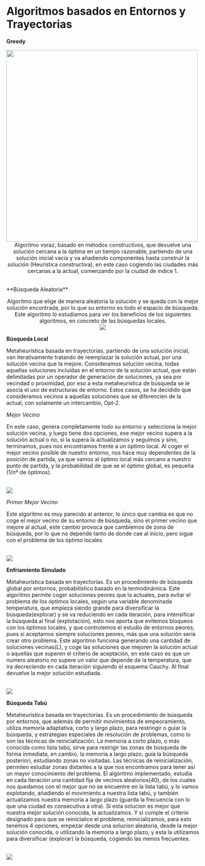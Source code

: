 # Algoritmos basados en Entornos y Trayectorias

**Greedy**
<p align="center">
	<img src="https://github.com/JesusDJ98/Metaheuristica/tree/main/Practica1/Imagenes/Greedy.JPG" align="left" width="500" length="200" />
	Algoritmo voraz, basado en métodos constructivos, que devuelve una solución cercana a la óptima en un tiempo razonable, 
	partiendo de una solución inicial vacía y va añadiendo componentes hasta construir la solución (Heurística constructiva), 
	en este caso cogiendo las ciudades más cercanas a la actual, comenzando por la ciudad de índice 1.
</p>


<br>
**Búsqueda Aleatoria**
<p align="center">
	Algoritmo que elige de manera aleatoria la solución y se queda con la mejor solución 
	encontrada, por lo que su entorno es todo el espacio de búsqueda. Este algoritmo lo 
	estudiamos para ver los beneficios de los siguientes algoritmos, en concreto de las búsquedas 
	locales.
	<br>
	<img src="https://github.com/JesusDJ98/Metaheuristica/tree/main/Practica1/Imagenes/Aleatoria.JPG" />
</p>



**Búsqueda Local**

Metaheurística basada en trayectorias, partiendo de una solución inicial, van 
iterativamente tratando de reemplazar la solución actual, por una solución vecina que la 
mejore. Consideramos solución vecina, todas aquellas soluciones incluidas en el entorno de la 
solución actual, que están delimitadas por un operador de generación de soluciones, ya sea 
por vecindad o proximidad, por eso a esta metaheurística de búsqueda se le asocia el uso de 
estructuras de entorno.
Estos casos, se ha decidido que consideramos vecinos a aquellas soluciones que se 
diferencien de la actual, con solamente un intercambio, Opt-2.

*Mejor Vecino*

En este caso, genera completamente todo su entorno y selecciona la mejor solución 
vecina, y luego tiene dos opciones, ese mejor vecino supera a la solución actual o no, si la 
supera la actualizamos y seguimos y sino, terminamos, pues nos encontramos frente a un 
óptimo local. Al coger el mejor vecino posible de nuestro entorno, nos hace muy dependentes 
de la posición de partida, ya que vamos al óptimo local más cercano a nuestro punto de 
partida, y la probabilidad de que se el óptimo global, es pequeña (1/nº de óptimos).
	
<br>
<img src="https://github.com/JesusDJ98/Metaheuristica/tree/main/Practica1/Imagenes/MejorVecino.JPG" />

	
*Primer Mejor Vecino*

Este algoritmo es muy parecido al anterior, lo único que cambia es que no coge el mejor vecino 
de su entorno de búsqueda, sino el primer vecino que mejore al actual, este cambio provoca que 
cambiemos de zona de búsqueda, por lo que no depende tanto de donde cae al inicio, pero sigue con el 
problema de los óptimo locales

<br>
<img src="https://github.com/JesusDJ98/Metaheuristica/tree/main/Practica1/Imagenes/PrimerMejorVecino.JPG" />


**Enfriamiento Simulado**

Metaheurística basada en trayectorias. Es un procedimiento de búsqueda global por 
entornos, probabilístico basado en la termodinámica. Este algoritmo permite coger soluciones 
peores que la actuales, para evitar el problema de los óptimos locales, según una variable 
denominada temperatura, que empieza siendo grande para diversificar la búsqueda(explorar) 
y se va reduciendo en cada iteración, para intensificar la búsqueda al final (explotación), esto 
nos aporta que evitemos bloqueos con los óptimos locales, y que controlemos el estudio de 
entornos peores, pues si aceptamos siempre soluciones peores, más que una solución sería
crear otro problema.
Este algoritmo funciona generando una cantidad de soluciones vecinas(L), y coge las 
soluciones que mejoren la solución actual o aquellas que superen el criterio de aceptación, en 
este caso es que un numero aleatorio no supere un valor que depende de la temperatura, que 
ira decreciendo en cada iteración siguiendo el esquema Cauchy. Al final devuelve la mejor 
solución estudiada.

<br>
<img src="https://github.com/JesusDJ98/Metaheuristica/tree/main/Practica1/Imagenes/EnfriamientoSimulado.JPG" />



**Búsqueda Tabú**

Metaheurística basada en trayectorias. Es un procedimiento de búsqueda por 
entornos, que además de permitir movimientos de empeoramiento, utiliza memoria 
adaptativa, corto y largo plazo, para restringir o guiar la búsqueda, y estrategias especiales de 
resolución de problemas, como lo son las técnicas de reinicialización.
La memoria a corto plazo, o más conocida como lista tabú, sirve para restrigir las zonas 
de búsqueda de forma inmediata, en cambio, la memoria a largo plazo, guía la búsqueda 
posteriori, estudiando zonas no visitadas. Las técnicas de reinicialización, permiten estudiar 
zonas distantes a la que nos encontramos para tener así un mayor conocimiento del problema.
El algoritmo implementado, estudia en cada iteración una cantidad fija de vecinos 
aleatorios(40), de los cuales nos quedamos con el mejor que no se encuentre en la lista tabú, y 
lo vamos explotando, añadiendo el movimiento a nuestra lista tabú, y también actualizamos 
nuestra memoria a largo plazo (guarda la frecuencia con lo que una ciudad es consecutiva a 
otra). Si esta solucion es mejor que nuestra mejor solución conocida, la actualizamos. Y si 
cumple el criterio designado para que se reinicialice el problema, reinicializamos, para esto 
tenemos 4 opciones, empezar desde una solucion aleatoria, desde la mejor solución conocida, 
o utilizando la memoria a largo plazo, y esta la utilizamos para diversificar (explorar) la 
búsqueda, cogiendo las menos frecuentes.

<br>
<img src="https://github.com/JesusDJ98/Metaheuristica/tree/main/Practica1/Imagenes/Tabu.JPG" />

 
